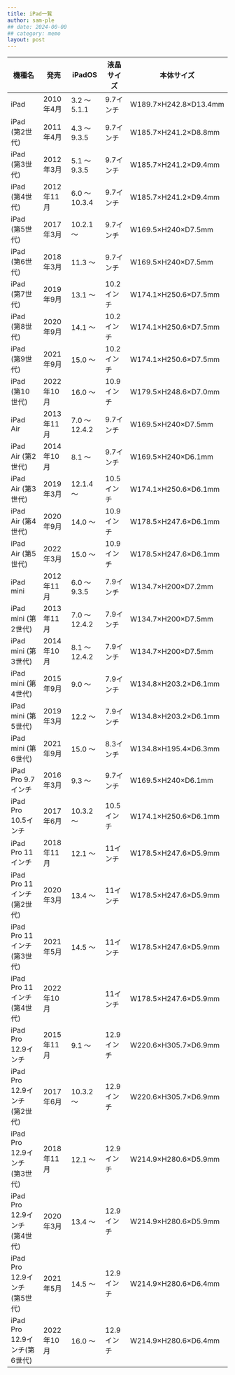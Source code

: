 ```yaml
---
title: iPad一覧
author: sam-ple
## date: 2024-00-00
## category: memo
layout: post
---
```


|機種名|発売|iPadOS|液晶サイズ|本体サイズ|
|--|--|--|--|--|
|iPad|2010年4月|3.2 ～ 5.1.1|9.7インチ|W189.7×H242.8×D13.4mm|
|iPad (第2世代)|2011年4月|4.3 ～ 9.3.5|9.7インチ|W185.7×H241.2×D8.8mm|
|iPad (第3世代)|2012年3月|5.1 ～ 9.3.5|9.7インチ|W185.7×H241.2×D9.4mm|
|iPad (第4世代)|2012年11月|6.0 ～ 10.3.4|9.7インチ|W185.7×H241.2×D9.4mm|
|iPad (第5世代)|2017年3月|10.2.1 ～|9.7インチ|W169.5×H240×D7.5mm|
|iPad (第6世代)|2018年3月|11.3 ～|9.7インチ|W169.5×H240×D7.5mm|
|iPad (第7世代)|2019年9月|13.1 ～|10.2インチ|W174.1×H250.6×D7.5mm|
|iPad (第8世代)|2020年9月|14.1 ～|10.2インチ|W174.1×H250.6×D7.5mm|
|iPad (第9世代)|2021年9月|15.0 ～|10.2インチ|W174.1×H250.6×D7.5mm|
|iPad (第10世代)|2022年10月|16.0 ～|10.9インチ|W179.5×H248.6×D7.0mm|
|iPad Air|2013年11月|7.0 ～ 12.4.2|9.7インチ|W169.5×H240×D7.5mm|
|iPad Air (第2世代)|2014年10月|8.1 ～|9.7インチ|W169.5×H240×D6.1mm|
|iPad Air (第3世代)|2019年3月|12.1.4 ～|10.5インチ|W174.1×H250.6×D6.1mm|
|iPad Air (第4世代)|2020年9月|14.0 ～|10.9インチ|W178.5×H247.6×D6.1mm|
|iPad Air (第5世代)|2022年3月|15.0 ～|10.9インチ|W178.5×H247.6×D6.1mm|
|iPad mini|2012年11月|6.0 ～ 9.3.5|7.9インチ|W134.7×H200×D7.2mm|
|iPad mini (第2世代)|2013年11月|7.0 ～ 12.4.2|7.9インチ|W134.7×H200×D7.5mm|
|iPad mini (第3世代)|2014年10月|8.1 ～ 12.4.2|7.9インチ|W134.7×H200×D7.5mm|
|iPad mini (第4世代)|2015年9月|9.0 ～|7.9インチ|W134.8×H203.2×D6.1mm|
|iPad mini (第5世代)|2019年3月|12.2 ～|7.9インチ|W134.8×H203.2×D6.1mm|
|iPad mini (第6世代)|2021年9月|15.0 ～|8.3インチ|W134.8×H195.4×D6.3mm|
|iPad Pro 9.7インチ|2016年3月|9.3 ～|9.7インチ|W169.5×H240×D6.1mm|
|iPad Pro 10.5インチ|2017年6月|10.3.2 ～|10.5インチ|W174.1×H250.6×D6.1mm|
|iPad Pro 11インチ|2018年11月|12.1 ～|11インチ|W178.5×H247.6×D5.9mm|
|iPad Pro 11インチ(第2世代)|2020年3月|13.4 ～|11インチ|W178.5×H247.6×D5.9mm|
|iPad Pro 11インチ(第3世代)|2021年5月|14.5 ～|11インチ|W178.5×H247.6×D5.9mm|
|iPad Pro 11インチ(第4世代)|2022年10月||11インチ|W178.5×H247.6×D5.9mm|
|iPad Pro 12.9インチ|2015年11月|9.1 ～|12.9インチ|W220.6×H305.7×D6.9mm|
|iPad Pro 12.9インチ (第2世代)|2017年6月|10.3.2 ～|12.9インチ|W220.6×H305.7×D6.9mm|
|iPad Pro 12.9インチ (第3世代)|2018年11月|12.1 ～|12.9インチ|W214.9×H280.6×D5.9mm|
|iPad Pro 12.9インチ (第4世代)|2020年3月|13.4 ～|12.9インチ|W214.9×H280.6×D5.9mm|
|iPad Pro 12.9インチ (第5世代)|2021年5月|14.5 ～|12.9インチ|W214.9×H280.6×D6.4mm|
|iPad Pro 12.9インチ(第6世代)|2022年10月|16.0 ～|12.9インチ|W214.9×H280.6×D6.4mm|